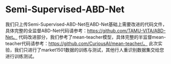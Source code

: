 # Semi-Supervised-ABD-Net
我们只上传Semi-Supervised-ABD-Net在ABD-Net基础上需要改进的代码文件，具体完整的全监督ABD-Net代码请参考：https://github.com/TAMU-VITA/ABD-Net。
代码改进部分，我们参考了mean-teacher模型，具体完整的半监督mean-teacher代码请参考：https://github.com/CuriousAI/mean-teacher/。
此次实验，我们只进行了market1501数据的训练与测试，其他行人重识别数据集交给您进行训练测试。

